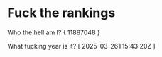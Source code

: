 # Fuck the rankings

Who the hell am I?
{ 11887048 }

What fucking year is it?
[ 2025-03-26T15:43:20Z ]
